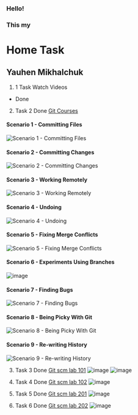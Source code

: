 ### Hello!
### This my
# Home Task
## Yauhen Mikhalchuk

1. 1 Task Watch Videos 
  * Done
2. Task 2 Done [Git Courses](https://www.katacoda.com/courses/git)
  #### Scenario 1 - Committing Files
  ![Scenario 1 - Committing Files](https://user-images.githubusercontent.com/58164772/118039326-e2f3ad80-b378-11eb-9a57-a6ac498e7806.png)
  #### Scenario 2 - Committing Changes
  ![Scenario 2 - Committing Changes](https://user-images.githubusercontent.com/58164772/118039854-75944c80-b379-11eb-8f28-999e0900f7b7.png)
  #### Scenario 3 - Working Remotely
  ![Scenario 3 - Working Remotely](https://user-images.githubusercontent.com/58164772/118039903-85ac2c00-b379-11eb-8971-3dc8eec0b941.png)
  #### Scenario 4 - Undoing 
  ![Scenario 4 - Undoing ](https://user-images.githubusercontent.com/58164772/118039950-9492de80-b379-11eb-99e9-69e8384a7afc.png)
  #### Scenario 5 - Fixing Merge Conflicts
  ![Scenario 5 - Fixing Merge Conflicts](https://user-images.githubusercontent.com/58164772/118039996-a83e4500-b379-11eb-89be-f82b162c6ad2.png)
  #### Scenario 6 - Experiments Using Branches
  ![image](https://user-images.githubusercontent.com/58164772/118040025-b1c7ad00-b379-11eb-94f3-22e0ab0bc5ee.png)
  #### Scenario 7 - Finding Bugs
  ![Scenario 7 - Finding Bugs](https://user-images.githubusercontent.com/58164772/118040041-ba1fe800-b379-11eb-9fc0-947bcbaee0a8.png)
  #### Scenario 8 - Being Picky With Git
  ![Scenario 8 - Being Picky With Git](https://user-images.githubusercontent.com/58164772/118040069-c441e680-b379-11eb-857a-d15539229472.png)
  #### Scenario 9 - Re-writing History
  ![Scenario 9 - Re-writing History](https://user-images.githubusercontent.com/58164772/118040100-d15ed580-b379-11eb-8696-9597480d1b7f.png)

3. Task 3 Done [Git scm lab 101](https://www.katacoda.com/aossama/scenarios/git-scm-lab-101)
  ![image](https://user-images.githubusercontent.com/58164772/118040178-ec314a00-b379-11eb-9078-c530e5a47b1e.png)
  ![image](https://user-images.githubusercontent.com/58164772/118040193-f0f5fe00-b379-11eb-944b-dc106afaf484.png)

4. Task 4 Done [Git scm lab 102](https://www.katacoda.com/aossama/scenarios/git-scm-lab-102)
  ![image](https://user-images.githubusercontent.com/58164772/118040200-f4898500-b379-11eb-83d5-0744efb81e50.png)
  
5. Task 5 Done [Git scm lab 201](https://www.katacoda.com/aossama/scenarios/git-scm-lab-201) 
  ![image](https://user-images.githubusercontent.com/58164772/118040225-f9e6cf80-b379-11eb-81bd-24346ff6cc0a.png)

6. Task 6 Done [Git scm lab 202](https://www.katacoda.com/aossama/scenarios/git-scm-lab-202) 
  ![image](https://user-images.githubusercontent.com/58164772/118040245-fd7a5680-b379-11eb-8c07-dbe4adb661d6.png)
